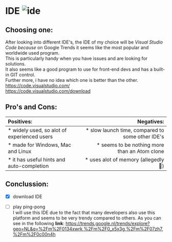 # IDE ![ide](https://code.visualstudio.com/opengraphimg/opengraph-home.png)
## Choosing one:
After looking into different IDE's, the IDE of my choice will be *Visual Studio Code because* on Google Trends it seems like the most popular and worldwide used program.  
This is particularly handy when you have issues and are looking for solutions.  
It also seems like a good program to use for front-end devs and has a built-in GIT control.  
Further more, i have no idea which one is better than the other.    
https://code.visualstudio.com/   
https://code.visualstudio.com/download
  
## Pro's and Cons:  
|  Positives:|   Negatives:  |
|:----------------|------------------:|
|* widely used, so alot of experienced users | * slow launch time, compared to some other IDE's|
|* made for Windows, Mac and Linux |* seems to be nothing more than an Atom clone |
|* it has useful hints and auto-completion | * uses alot of memory (allegedly :information_desk_person:) |  
 
  
 ## Conclussion:  
 - [x] download IDE   
 - [ ] play ping-pong  
  I will use this IDE due to the fact that many developers also use this platform and seems to be very trendy compared to others.
  As you can see in the following **link**: https://trends.google.nl/trends/explore?geo=NL&q=%2Fm%2F0134xwrk,%2Fm%2F0_x5x3g,%2Fm%2F07zh7,%2Fm%2F0c00n4h
  
